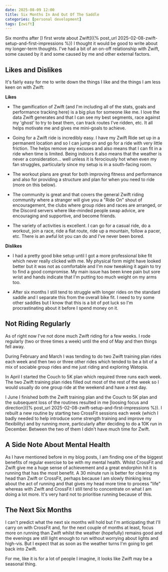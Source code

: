 ```yaml
---
date: 2025-08-09 12:00
title: Six Months In And Out Of The Saddle
categories: [personal development]
tags: [zwift]
---
```


Six months after [I first wrote about Zwift]({% post_url 2025-02-08-zwift-setup-and-first-impressions %}) I thought it would be good to write about my longer-term thoughts. I've had a bit of an on-off relationship with Zwift, some caused by it and some caused by me and other external factors.

## Likes and Dislikes

It's fairly easy for me to write down the things I like and the things I am less keen on with Zwift:

**Likes**

* The gamification of Zwift (and I'm including all of the stats, goals and performance tracking here) is a big plus for someone like me. I love the data Zwift generates and that I can see my best segments, race against my 'ghost' to try to beat them, can track routes I've ridden, etc. It all helps motivate me and gives me mini-goals to achieve.

* Going for a Zwift ride is incredibly easy. I have my Zwift Ride set up in a permanent location and so I can jump on and go for a ride with very little friction. The helps remove any excuses and also means that I can fit in a ride when time is limited. Being indoors it also means that the weather is never a consideration... well unless it is ferociously hot when even my fan struggles, particularly since my setup is in a south-facing room.

* The workout plans are great for both improving fitness and performance and also for providing a structure and plan for when you need to ride (more on this below).

* The community is great and that covers the general Zwift riding community where a stranger will give you a "Ride On" shout of encouragement, the clubs where group rides and races are arranged, or the Discord servers where like-minded people swap advice, are encouraging and supportive, and become friends.

* The variety of activities is excellent. I can go for a casual ride, do a workout, join a race, ride a flat route, ride up a mountain, follow a pacer, etc. There is an awful lot you can do and I've never been bored.

**Dislikes**

* I had a pretty good bike setup until I got a more professional bike fit which never really clicked with me. My physical form might have looked better but it was not as comfortable and I'm now tweaking it again to try to find a good compromise. My main issue has been knee pain but sore wrist and hands indicate that I'm putting too much weight on my arms too.

* After six months I still tend to struggle with longer rides on the standard saddle and I separate this from the overall bike fit. I need to try some other saddles but I know that this is a bit of pot luck so I'm procrastinating about it before I spend money on it.

## Not Riding Regularly

As of right now I've not done much Zwift riding for a few weeks. I rode regularly (two or three times a week) until the end of May and then things fell away.

During February and March I was tending to do two Zwift training plan rides each week and then two or three other rides which tended to be a bit of a mix of sociable group rides and me just riding and exploring Watopia.

In April I started the Couch to 5K plan which required three runs each week. The two Zwift training plan rides filled out most of the rest of the week so I would usually do one group ride at the weekend and have a rest day.

I June I finished both the Zwift training plan and the Couch to 5K plan and the subsequent loss of the routines resulted in me [loosing focus and direction]({% post_url 2025-02-08-zwift-setup-and-first-impressions %}). I rebuilt a new routine by starting two CrossFit sessions each week (which I badly needed to help introduce some strength training and improve my flexibility) and by running more, particularly after deciding to do a 10K run in December. Between the two of them I didn't have much time for Zwift.

## A Side Note About Mental Health

As I have mentioned before in my blog posts, I am finding one of the biggest benefits of regular exercise to be with my mental health. Whilst CrossFit and Zwift give me a huge sense of achievement and a great endorphin hit it is running that has the most benefit. A 30 minute run is better for clearing my head than Zwift or CrossFit, perhaps because I am slowly thinking less about the act of running and that gives my head more time to process "life" whereas with Zwift and CrossFit I still tend to concentrate on what I am doing a lot more. It's very hard not to prioritise running because of this.

## The Next Six Months

I can't predict what the next six months will hold but I'm anticipating that I'll carry on with CrossFit and, for the next couple of months at least, focus more on running than Zwift whilst the weather (hopefully) remains good and the evenings are still light enough to run without worrying about lights and high-vis. But I expect that as soon as the weather turns I'm going to get back into Zwift.

For me, like it is for a lot of people I imagine, it looks like Zwift may be a seasonal thing.
